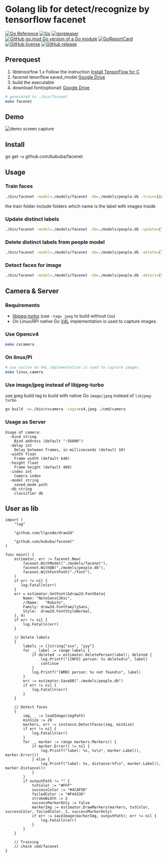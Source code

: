 # Golang lib for detect/recognize by tensorflow facenet

[![Go Reference](https://pkg.go.dev/badge/github.com/bububa/facenet.svg)](https://pkg.go.dev/github.com/bububa/facenet)
[![Go](https://github.com/bububa/facenet/actions/workflows/go.yml/badge.svg)](https://github.com/bububa/facenet/actions/workflows/go.yml)
[![goreleaser](https://github.com/bububa/facenet/actions/workflows/goreleaser.yml/badge.svg)](https://github.com/bububa/facenet/actions/workflows/goreleaser.yml)
[![GitHub go.mod Go version of a Go module](https://img.shields.io/github/go-mod/go-version/bububa/facenet.svg)](https://github.com/bububa/facenet)
[![GoReportCard](https://goreportcard.com/badge/github.com/bububa/facenet)](https://goreportcard.com/report/github.com/bububa/facenet)
[![GitHub license](https://img.shields.io/github/license/bububa/facenet.svg)](https://github.com/bububa/facenet/blob/master/LICENSE)
[![GitHub release](https://img.shields.io/github/release/bububa/facenet.svg)](https://GitHub.com/bububa/facenet/releases/)

## Prerequest

1. libtensorfow 1.x
   Follow the instruction [Install TensorFlow for C](https://www.tensorflow.org/install/lang_c#macos)
2. facenet tenorflow saved_model [Google Drive](https://drive.google.com/drive/folders/1SV59OmZRrYBC1n-5r52rb0H4BtoRNDZ3?usp=sharing)
3. build the executable
4. download font(optional) [Google Drive](https://drive.google.com/drive/folders/1h1ezExfKkZuHQqdAurZTvYSxQeef1I7m?usp=sharing)

```bash
# generated to ./bin/facenet
make facenet
```

## Demo

![demo screen capture](https://github.com/bububa/facenet/blob/main/cmd/camera/demo.gif?raw=true)

## Install

go get -u github.com/bububa/facenet

## Usage

### Train faces

```bash
./bin/facenet -model=./models/facenet -db=./models/people.db -train={image folder for training} -output={fold path for output thumbs(optional)}
```

the train folder include folders which name is the label with images inside

### Update distinct labels

```bash
./bin/facenet -model=./models/facenet -db=./models/people.db -update={labels for update seperated by comma} -output={fold path for output thumbs(optional)}
```

### Delete distinct labels from people model

```bash
./bin/facenet -model=./models/facenet -db=./models/people.db -delete={labels for delete seperated by comma} -output={fold path for output thumbs(optional)}
```

### Detect faces for image

```bash
./bin/facenet -model=./models/facenet -db=./models/people.db -detect={the image file path for detecting} -font={font folder for output image(optional)} -output={fold path for output thumbs(optional)}
```

## Camera & Server

### Requirements

- [libjpeg-turbo](https://www.libjpeg-turbo.org/) (use `-tags jpeg` to build without `CGo`)
- On Linux/RPi native Go [V4L](https://github.com/korandiz/v4l) implementation is used to capture images.

### Use Opencv4

```bash
make cvcamera
```

### On linux/Pi

```bash
# use native Go V4L implementation is used to capture images
make linux_camera
```

### Use image/jpeg instead of libjpeg-turbo

use jpeg build tag to build with native Go `image/jpeg` instead of `libjpeg-turbo`

```bash
go build -o=./bin/cvcamera -tags=cv4,jpeg ./cmd/camera
```

### Usage as Server

```
Usage of camera:
  -bind string
	Bind address (default ":56000")
  -delay int
	Delay between frames, in milliseconds (default 10)
  -width float
	Frame width (default 640)
  -height float
	Frame height (default 480)
  -index int
	Camera index
  -model string
    saved_mode path
  -db string
    classifier db
```

## User as lib

```golang
import (
    "log"

	"github.com/llgcode/draw2d"

    "github.com/bububa/facenet"
)

func main() {
    estimator, err := facenet.New(
        facenet.WithModel("./models/facenet"),
        facenet.WithDB("./models/people.db"),
        facenet.WithFontPath("./font"),
    )
    if err != nil {
       log.Fatalln(err)
    }
	err = estimator.SetFont(&draw2d.FontData{
		Name: "NotoSansCJKsc",
		//Name:   "Roboto",
		Family: draw2d.FontFamilySans,
		Style:  draw2d.FontStyleNormal,
	}, 9)
	if err != nil {
		log.Fatalln(err)
	}

    // Delete labels
    {
        labels := []string{"xxx", "yyy"}
        for _, label := range labels {
            if deleted := estimator.DeletePerson(label); deleted {
                log.Printf("[INFO] person: %s deleted\n", label)
                continue
            }
            log.Printf("[WRN] person: %s not found\n", label)
        }
        err := estimator.SaveDB("./models/people.db")
        if err != nil {
            log.Fatalln(err)
        }
    }

    // Detect faces
    {
        img, _ := loadImage(imgPath)
        minSize := 20
		markers, err := instance.DetectFaces(img, minSize)
		if err != nil {
			log.Fatalln(err)
		}
		for _, marker := range markers.Markers() {
			if marker.Error() != nil {
				log.Printf("label: %s, %v\n", marker.Label(), marker.Error())
			} else {
				log.Printf("label: %s, distance:%f\n", marker.Label(), marker.Distance())
			}
		}
		if outputPath != "" {
            txtColor := "#FFF"
            successColor := "#4CAF50"
            failedColor := "#F44336"
            strokeWidth := 2
            successMarkerOnly := false
			markerImg := estimator.DrawMarkers(markers, txtColor, successColor, failedColor, 2, successMarkerOnly)
			if err := saveImage(markerImg, outputPath); err != nil {
				log.Fatalln(err)
			}
		}
    }

    // Training
    // check cmd/facenet
}
```
